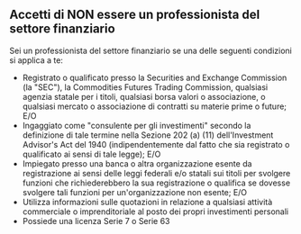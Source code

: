 ## Accetti di NON essere un professionista del settore finanziario

Sei un professionista del settore finanziario se una delle seguenti condizioni si applica a te:
- Registrato o qualificato presso la Securities and Exchange Commission (la "SEC"), la Commodities Futures Trading Commission, qualsiasi agenzia statale per i titoli, qualsiasi borsa valori o associazione, o qualsiasi mercato o associazione di contratti su materie prime o future; E/O
- Ingaggiato come "consulente per gli investimenti" secondo la definizione di tale termine nella Sezione 202 (a) (11) dell'Investment Advisor's Act del 1940 (indipendentemente dal fatto che sia registrato o qualificato ai sensi di tale legge); E/O
- Impiegato presso una banca o altra organizzazione esente da registrazione ai sensi delle leggi federali e/o statali sui titoli per svolgere funzioni che richiederebbero la sua registrazione o qualifica se dovesse svolgere tali funzioni per un'organizzazione non esente; E/O
- Utilizza informazioni sulle quotazioni in relazione a qualsiasi attività commerciale o imprenditoriale al posto dei propri investimenti personali
- Possiede una licenza Serie 7 o Serie 63
